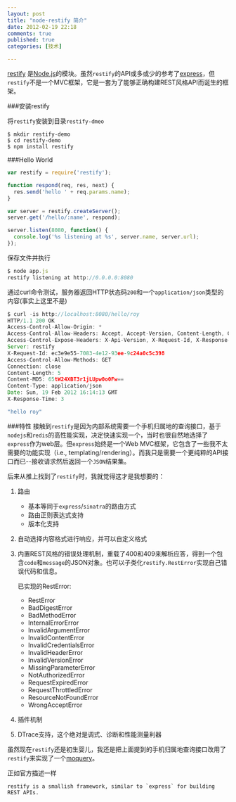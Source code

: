 ```yaml
---
layout: post
title: "node-restify 简介"
date: 2012-02-19 22:18
comments: true
published: true
categories: [技术]

---
```


[restify](https://github.com/mcavage/node-restify) 是[Node.js](http://nodejs.org)的模块。虽然`restify`的API或多或少的参考了[express](http://expressjs.com/)，但`restify`不是一个MVC框架，它是一套为了能够正确构建REST风格API而诞生的框架。

###安装restify

将`restify`安装到目录`restify-dmeo`
```
$ mkdir restify-demo
$ cd restify-demo
$ npm install restify
```

###Hello World

```javascript app.js
var restify = require('restify');

function respond(req, res, next) {
  res.send('hello ' + req.params.name);
}

var server = restify.createServer();
server.get('/hello/:name', respond);

server.listen(8080, function() {
  console.log('%s listening at %s', server.name, server.url);
});
```

保存文件并执行

```javascript
$ node app.js
restify listening at http://0.0.0.0:8080
```
通过curl命令测试，服务器返回HTTP状态码`200`和一个`application/json`类型的内容(事实上这里不是)

```javascript
$ curl -is http://localhost:8080/hello/roy
HTTP/1.1 200 OK
Access-Control-Allow-Origin: *
Access-Control-Allow-Headers: Accept, Accept-Version, Content-Length, Content-MD5, Content-Type, Date, X-Api-Version
Access-Control-Expose-Headers: X-Api-Version, X-Request-Id, X-Response-Time
Server: restify
X-Request-Id: ec3e9e55-7083-4e12-93ee-9c24a0c5c398
Access-Control-Allow-Methods: GET
Connection: close
Content-Length: 5
Content-MD5: 65tW24XBT3r1jLUpw0o0Fw==
Content-Type: application/json
Date: Sun, 19 Feb 2012 16:14:13 GMT
X-Response-Time: 3

"hello roy"
```

###特性
接触到`restify`是因为内部系统需要一个手机归属地的查询接口，基于`nodejs`和`redis`的高性能实现，决定快速实现一个，当时也很自然地选择了`express`作为web层。但`express`始终是一个Web MVC框架，它包含了一些我不太需要的功能实现（i.e., templating/rendering）。而我只是需要一个更纯粹的API接口而已--接收请求然后返回一个`JSON`结果集。

后来从推上找到了`restify`时，我就觉得这才是我想要的：

1. 路由

	* 基本等同于`express`/`sinatra`的路由方式
	* 路由正则表达式支持
	* 版本化支持

2. 自动选择内容格式进行响应，并可以自定义格式
3. 内置REST风格的错误处理机制，重载了400和409来解析应答，得到一个包含`code`和`message`的JSON对象。也可以子类化`restify.RestError`实现自己错误代码和信息。
	
	已实现的RestError:
	* RestError
	* BadDigestError
	* BadMethodError
	* InternalErrorError
	* InvalidArgumentError
	* InvalidContentError
	* InvalidCredentialsError
	* InvalidHeaderError
	* InvalidVersionError
	* MissingParameterError
	* NotAuthorizedError
	* RequestExpiredError
	* RequestThrottledError
	* ResourceNotFoundError
	* WrongAcceptError

4. 插件机制

5. DTrace支持，这个绝对是调式、诊断和性能测量利器

虽然现在`restify`还是初生婴儿，我还是把上面提到的手机归属地查询接口改用了`restify`来实现了一个[moquery](https://github.com/roymax/moquery)。

正如官方描述一样
	
	restify is a smallish framework, similar to `express` for building REST APIs. 

